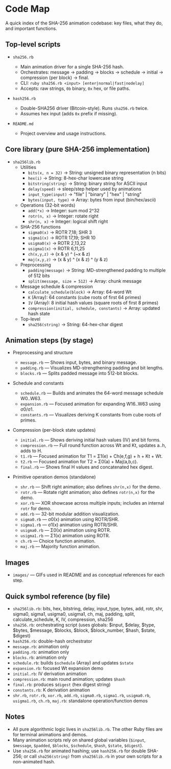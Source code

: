 # Code Map

A quick index of the SHA-256 animation codebase: key files, what they do, and important functions.

## Top-level scripts

- `sha256.rb`
  - Main animation driver for a single SHA-256 hash.
  - Orchestrates: message -> padding -> blocks -> schedule -> initial -> compression (per block) -> final.
  - CLI: `ruby sha256.rb <input> [enter|normal|fast|nodelay]`
  - Accepts: raw strings, `0b` binary, `0x` hex, or file paths.

- `hash256.rb`
  - Double-SHA256 driver (Bitcoin-style). Runs `sha256.rb` twice.
  - Assumes hex input (adds `0x` prefix if missing).

- `README.md`
  - Project overview and usage instructions.

## Core library (pure SHA-256 implementation)

- `sha256lib.rb`
  - Utilities
    - `bits(x, n = 32)` → String: unsigned binary representation (n bits)
    - `hex(i)` → String: 8-hex-char lowercase string
    - `bitstring(string)` → String: binary string for ASCII input
    - `delay(speed)` → sleep/step helper used by animations
    - `input_type(input)` → "file" | "binary" | "hex" | "string"
    - `bytes(input, type)` → Array<Integer>: bytes from input (bin/hex/ascii)
  - Operations (32-bit words)
    - `add(*x)` → Integer: sum mod 2^32
    - `rotr(n, x)` → Integer: rotate right
    - `shr(n, x)` → Integer: logical shift right
  - SHA-256 functions
    - `sigma0(x)`  → ROTR 7,18; SHR 3
    - `sigma1(x)`  → ROTR 17,19; SHR 10
    - `usigma0(x)` → ROTR 2,13,22
    - `usigma1(x)` → ROTR 6,11,25
    - `ch(x,y,z)`  → (x & y) ^ (~x & z)
    - `maj(x,y,z)` → (x & y) ^ (x & z) ^ (y & z)
  - Preprocessing
    - `padding(message)` → String: MD-strengthened padding to multiple of 512 bits
    - `split(message, size = 512)` → Array<String>: chunk message
  - Message schedule & compression
    - `calculate_schedule(block)` → Array<Integer>: 64-word Wt
    - `K` (Array<Integer>): 64 constants (cube roots of first 64 primes)
    - `IV` (Array<Integer>): 8 initial hash values (square roots of first 8 primes)
    - `compression(initial, schedule, constants)` → Array<Integer>: updated hash state
  - Top-level
    - `sha256(string)` → String: 64-hex-char digest

## Animation steps (by stage)

- Preprocessing and structure
  - `message.rb`  — Shows input, bytes, and binary message.
  - `padding.rb`  — Visualizes MD-strengthening padding and bit lengths.
  - `blocks.rb`   — Splits padded message into 512-bit blocks.

- Schedule and constants
  - `schedule.rb`   — Builds and animates the 64-word message schedule W0..W63.
  - `expansion.rb`  — Focused animation for expanding W16..W63 using σ0/σ1.
  - `constants.rb`  — Visualizes deriving K constants from cube roots of primes.

- Compression (per-block state updates)
  - `initial.rb`     — Shows deriving initial hash values (IV) and bit forms.
  - `compression.rb` — Full round function across Wt and Kt, updates a..h, adds to H.
  - `t1.rb`          — Focused animation for T1 = Σ1(e) + Ch(e,f,g) + h + Kt + Wt.
  - `t2.rb`          — Focused animation for T2 = Σ0(a) + Maj(a,b,c).
  - `final.rb`       — Shows final H values and concatenated hex digest.

- Primitive operation demos (standalone)
  - `shr.rb`     — Shift right animation; also defines `shr(n,x)` for the demo.
  - `rotr.rb`    — Rotate right animation; also defines `rotr(n,x)` for the demo.
  - `xor.rb`     — XOR showcase across multiple inputs; includes an internal `rotr` for demo.
  - `add.rb`     — 32-bit modular addition visualization.
  - `sigma0.rb`  — σ0(x) animation using ROTR/SHR.
  - `sigma1.rb`  — σ1(x) animation using ROTR/SHR.
  - `usigma0.rb` — Σ0(x) animation using ROTR.
  - `usigma1.rb` — Σ1(x) animation using ROTR.
  - `ch.rb`      — Choice function animation.
  - `maj.rb`     — Majority function animation.

## Images

- `images/` — GIFs used in README and as conceptual references for each step.

## Quick symbol reference (by file)

- `sha256lib.rb`: bits, hex, bitstring, delay, input_type, bytes, add, rotr, shr, sigma0, sigma1, usigma0, usigma1, ch, maj, padding, split, calculate_schedule, K, IV, compression, sha256
- `sha256.rb`: orchestrating script (uses globals: $input, $delay, $type, $bytes, $message, $blocks, $block, $block_number, $hash, $state, $digest)
- `hash256.rb`: double-hash orchestrator
- `message.rb`: animation only
- `padding.rb`: animation only
- `blocks.rb`: animation only
- `schedule.rb`: builds `$schedule` (Array<Integer>) and updates `$state`
- `expansion.rb`: focused Wt expansion demo
- `initial.rb`: IV derivation animation
- `compression.rb`: main round animation; updates `$hash`
- `final.rb`: produces `$digest` (hex digest string)
- `constants.rb`: K derivation animation
- `shr.rb`, `rotr.rb`, `xor.rb`, `add.rb`, `sigma0.rb`, `sigma1.rb`, `usigma0.rb`, `usigma1.rb`, `ch.rb`, `maj.rb`: standalone operation/function demos

## Notes

- All pure algorithmic logic lives in `sha256lib.rb`. The other Ruby files are for terminal animations and demos.
- Many animation scripts rely on shared global variables (`$input`, `$message`, `$padded`, `$blocks`, `$schedule`, `$hash`, `$state`, `$digest`).
- Use `sha256.rb` for animated hashing; use `hash256.rb` for double SHA-256; or call `sha256(string)` from `sha256lib.rb` in your own scripts for a non-animated hash.
